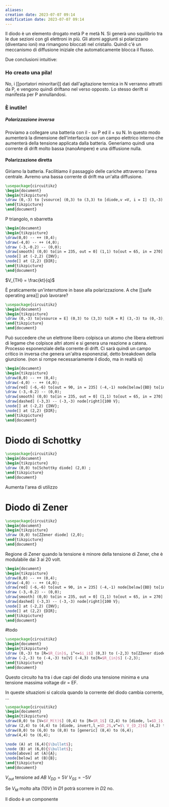 ```yaml
---
aliases: 
creation date: 2023-07-07 09:14
modification date: 2023-07-07 09:14
---
```


Il diodo è un elemento drogato metà P e metà N. Si generà uno squilibrio tra le due sezioni con gli elettroni in più. Gli atomi aggiunti si polarizzano (diventano ioni) ma rimangono bloccati nel cristallo. Quindi c'è un meccanismo di diffusione iniziale che automaticamente blocca il flusso.

Due conclusioni intuitive:
### Ho creato una pila!
No, i [[portatori minoritari]] dati dall'agitazione termica in N verranno attratti da P, e vengono quindi driftano nel verso opposto. Lo stesso derift si manifesta per P annullandosi.

### È inutile!

##### Polarizzazione inversa
Proviamo a collegare una batteria con il - su P ed il + su N. In questo modo aumenterà la dimensione dell'interfaccia con un campo elettrico interno che aumenterà della tensione applicata dalla batteria. Generiamo quindi una corrente di drift molto bassa (nanoAmpere) e una diffusione nulla.

#### Polarizzazione diretta
Giriamo la batteria. Facilitiamo il passaggio delle cariche attraverso l'area centrale. Avremo una bassa corrente di drift ma un'alta diffusione.

```tikz
\usepackage{circuitikz}
\begin{document}
\begin{tikzpicture}
\draw (0,-3) to [vsource] (0,3) to (3,3) to [diode,v =V, i = I] (3,-3) to (0,-3);
\end{tikzpicture}
\end{document}
```
P triangolo, n sbarretta

```tikz
\begin{document}
\begin{tikzpicture}
\draw(0,0) -- ++ (0,4);
\draw(-4,0) -- ++ (4,0);
\draw (-3,-0.2) -- (0,0);
\draw[smooth] (0,0) to[in = 235, out = 0] (1,1) to[out = 65, in = 270] (2,6);
\node[] at (-2,2) {INV};
\node[] at (2,2) {DIR};
\end{tikzpicture}
\end{document}
```
$V_{TH} = \frac{kt}{q}$

È praticamente un'interruttore in base alla polarizzazione. A che [[safe operating area]] può lavorare?

```tikz
\usepackage{circuitikz}
\begin{document}
\begin{tikzpicture}
\draw (0,-3) to[vsource = E] (0,3) to (3,3) to[R = R] (3,-3) to (0,-3);
\end{tikzpicture}
\end{document}
```
Può succedere che un elettrone libero colpisca un atomo che libera elettroni di legame che colpisce altri atomi e si genera una reazione a catena. Processo esponenziale della corrente di drift.
Ci sarà quindi un campo critico in inversa che genera un'altra esponenzial, detto breakdown della giunzione. (non si rompe necessariamente il diodo, ma in realtà si)

```tikz
\begin{document}
\begin{tikzpicture}
\draw(0,0) -- ++ (0,4);
\draw(-4,0) -- ++ (4,0);
\draw[red] (-6,-6) to[out = 90, in = 235] (-4,-1) node[below]{BD} to[in = 190, out = 235] (-3, -0.2);
\draw (-3,-0.2) -- (0,0);
\draw[smooth] (0,0) to[in = 235, out = 0] (1,1) to[out = 65, in = 270] (2,6);
\draw[dashed] (-3,3) -- (-3,-3) node[right]{100 V};
\node[] at (-2,2) {INV};
\node[] at (2,2) {DIR};
\end{tikzpicture}
\end{document}
```

# Diodo di Schottky
```tikz
\usepackage{circuitikz}
\begin{document}
\begin{tikzpicture}
\draw (0,0) to[Schottky diode] (2,0) ;
\end{tikzpicture}
\end{document}
```
Aumenta l'area di utilizzo
# Diodo di Zener
```tikz
\usepackage{circuitikz}
\begin{document}
\begin{tikzpicture}
\draw (0,0) to[ZZener diode] (2,0);
\end{tikzpicture}
\end{document}
```
Regione di Zener quando la tensione è minore della tensione di Zener, che è modulabile dai 3 ai 20 volt.
```tikz
\begin{document}
\begin{tikzpicture}
\draw(0,0) -- ++ (0,4);
\draw(-4,0) -- ++ (4,0);
\draw[red] (-6,-6) to[out = 90, in = 235] (-4,-1) node[below]{BD} to[in = 190, out = 235] (-3, -0.2);
\draw (-3,-0.2) -- (0,0);
\draw[smooth] (0,0) to[in = 235, out = 0] (1,1) to[out = 65, in = 270] (2,6);
\draw[dashed] (-3,3) -- (-3,-3) node[right]{100 V};
\node[] at (-2,2) {INV};
\node[] at (2,2) {DIR};
\end{tikzpicture}
\end{document}
```

#todo 


```tikz
\usepackage{circuitikz}
\begin{document}
\begin{tikzpicture}
\draw (0,-3) to [R=$R_{in}$, i^<=$i_i$] (0,3) to (-2,3) to[ZZener diode,invert,v_<=$V_{out}$] (-2,-3) to (0,-3);
\draw (-2,-3) to (-4,-3) to[V] (-4,3) to[R=$R_{in}$] (-2,3);
\end{tikzpicture}
\end{document}
```
Questo circuito ha tra i due capi del diodo una tensione minima e una tensione massima
voltage dir = EF.


In queste situazioni si calcola quando la corrente del diodo cambia corrente, ... 
```tikz
\usepackage{circuitikz}
\begin{document}
\begin{tikzpicture}
\draw(0,0) to [V=$V_M(t)$] (0,4) to [R=$R_1$] (2,4) to [diode, l=$D_1$,v=$V_{D_1}$] (2,2) to [V=$V_{DD}$] (2,0);
\draw (2,4) to (4,4) to [diode, invert,l_=$D_2$,v^=$\ V_{D_2}$] (4,2) to [V=$V_{SS}$] (4,0);
\draw(0,0) to (6,0) to (8,0) to [generic] (8,4) to (6,4);
\draw(4,4) to (6,4);

\node (A) at (6,4){$\bullet$};
\node (B) at (6,0){$\bullet$};
\node[above] at (A){A};
\node[below] at (B){B};
\end{tikzpicture}
\end{document}
```
$V_{out}$  tensione ad $AB$
$V_{DD} = 5V$
$V_{SS} =-5V$

Se $V_M$ molto alta ($10V$) in $D1$ potrà scorrere in $D2$ no.

Il diodo è un componente 